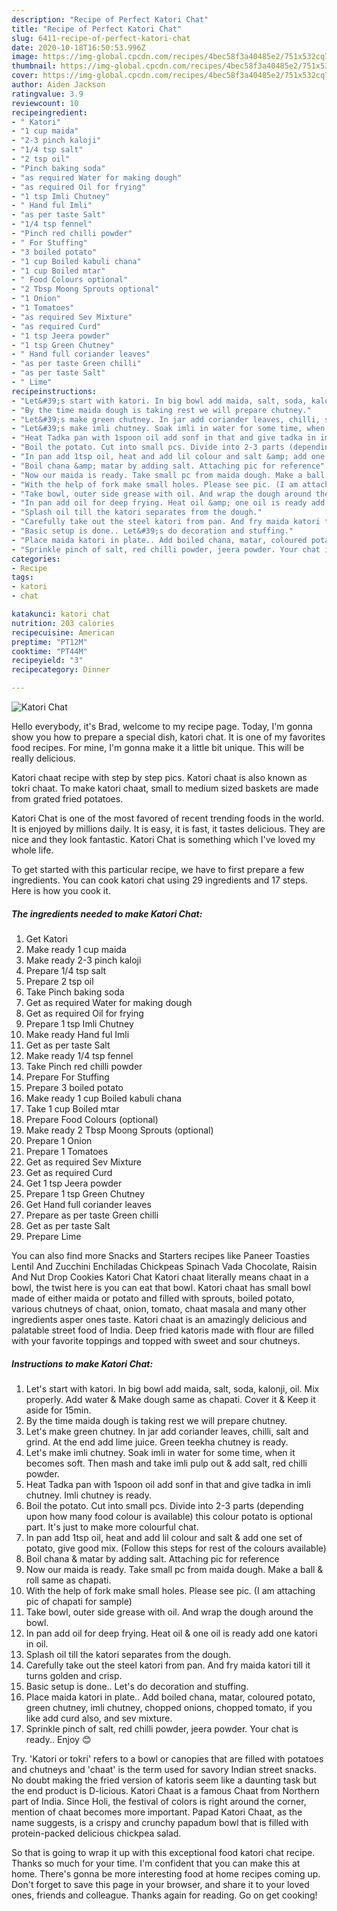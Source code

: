```yaml
---
description: "Recipe of Perfect Katori Chat"
title: "Recipe of Perfect Katori Chat"
slug: 6411-recipe-of-perfect-katori-chat
date: 2020-10-18T16:50:53.996Z
image: https://img-global.cpcdn.com/recipes/4bec58f3a40485e2/751x532cq70/katori-chat-recipe-main-photo.jpg
thumbnail: https://img-global.cpcdn.com/recipes/4bec58f3a40485e2/751x532cq70/katori-chat-recipe-main-photo.jpg
cover: https://img-global.cpcdn.com/recipes/4bec58f3a40485e2/751x532cq70/katori-chat-recipe-main-photo.jpg
author: Aiden Jackson
ratingvalue: 3.9
reviewcount: 10
recipeingredient:
- " Katori"
- "1 cup maida"
- "2-3 pinch kaloji"
- "1/4 tsp salt"
- "2 tsp oil"
- "Pinch baking soda"
- "as required Water for making dough"
- "as required Oil for frying"
- "1 tsp Imli Chutney"
- " Hand ful Imli"
- "as per taste Salt"
- "1/4 tsp fennel"
- "Pinch red chilli powder"
- " For Stuffing"
- "3 boiled potato"
- "1 cup Boiled kabuli chana"
- "1 cup Boiled mtar"
- " Food Colours optional"
- "2 Tbsp Moong Sprouts optional"
- "1 Onion"
- "1 Tomatoes"
- "as required Sev Mixture"
- "as required Curd"
- "1 tsp Jeera powder"
- "1 tsp Green Chutney"
- " Hand full coriander leaves"
- "as per taste Green chilli"
- "as per taste Salt"
- " Lime"
recipeinstructions:
- "Let&#39;s start with katori. In big bowl add maida, salt, soda, kalonji, oil. Mix properly. Add water &amp; Make dough same as chapati. Cover it &amp; Keep it aside for 15min."
- "By the time maida dough is taking rest we will prepare chutney."
- "Let&#39;s make green chutney. In jar add coriander leaves, chilli, salt and grind. At the end add lime juice. Green teekha chutney is ready."
- "Let&#39;s make imli chutney. Soak imli in water for some time, when it becomes soft. Then mash and take imli pulp out &amp; add salt, red chilli powder."
- "Heat Tadka pan with 1spoon oil add sonf in that and give tadka in imli chutney. Imli chutney is ready."
- "Boil the potato. Cut into small pcs. Divide into 2-3 parts (depending upon how many food colour is available) this colour potato is optional part. It&#39;s just to make more colourful chat."
- "In pan add 1tsp oil, heat and add lil colour and salt &amp; add one set of potato, give good mix. (Follow this steps for rest of the colours available)"
- "Boil chana &amp; matar by adding salt. Attaching pic for reference"
- "Now our maida is ready. Take small pc from maida dough. Make a ball &amp; roll same as chapati."
- "With the help of fork make small holes. Please see pic. (I am attaching pic of chapati for sample)"
- "Take bowl, outer side grease with oil. And wrap the dough around the bowl."
- "In pan add oil for deep frying. Heat oil &amp; one oil is ready add one katori in oil."
- "Splash oil till the katori separates from the dough."
- "Carefully take out the steel katori from pan. And fry maida katori till it turns golden and crisp."
- "Basic setup is done.. Let&#39;s do decoration and stuffing."
- "Place maida katori in plate.. Add boiled chana, matar, coloured potato, green chutney, imli chutney, chopped onions, chopped tomato, if you like add curd also, and sev mixture."
- "Sprinkle pinch of salt, red chilli powder, jeera powder. Your chat is ready.. Enjoy 😊"
categories:
- Recipe
tags:
- katori
- chat

katakunci: katori chat 
nutrition: 203 calories
recipecuisine: American
preptime: "PT12M"
cooktime: "PT44M"
recipeyield: "3"
recipecategory: Dinner

---
```



![Katori Chat](https://img-global.cpcdn.com/recipes/4bec58f3a40485e2/751x532cq70/katori-chat-recipe-main-photo.jpg)

Hello everybody, it's Brad, welcome to my recipe page. Today, I'm gonna show you how to prepare a special dish, katori chat. It is one of my favorites food recipes. For mine, I'm gonna make it a little bit unique. This will be really delicious.

Katori chaat recipe with step by step pics. Katori chaat is also known as tokri chaat. To make katori chaat, small to medium sized baskets are made from grated fried potatoes.

Katori Chat is one of the most favored of recent trending foods in the world. It is enjoyed by millions daily. It is easy, it is fast, it tastes delicious. They are nice and they look fantastic. Katori Chat is something which I've loved my whole life.


To get started with this particular recipe, we have to first prepare a few ingredients. You can cook katori chat using 29 ingredients and 17 steps. Here is how you cook it.

<!--inarticleads1-->

##### The ingredients needed to make Katori Chat:

1. Get  Katori
1. Make ready 1 cup maida
1. Make ready 2-3 pinch kaloji
1. Prepare 1/4 tsp salt
1. Prepare 2 tsp oil
1. Take Pinch baking soda
1. Get as required Water for making dough
1. Get as required Oil for frying
1. Prepare 1 tsp Imli Chutney
1. Make ready  Hand ful Imli
1. Get as per taste Salt
1. Make ready 1/4 tsp fennel
1. Take Pinch red chilli powder
1. Prepare  For Stuffing
1. Prepare 3 boiled potato
1. Make ready 1 cup Boiled kabuli chana
1. Take 1 cup Boiled mtar
1. Prepare  Food Colours (optional)
1. Make ready 2 Tbsp Moong Sprouts (optional)
1. Prepare 1 Onion
1. Prepare 1 Tomatoes
1. Get as required Sev Mixture
1. Get as required Curd
1. Get 1 tsp Jeera powder
1. Prepare 1 tsp Green Chutney
1. Get  Hand full coriander leaves
1. Prepare as per taste Green chilli
1. Get as per taste Salt
1. Prepare  Lime


You can also find more Snacks and Starters recipes like Paneer Toasties Lentil And Zucchini Enchiladas Chickpeas Spinach Vada Chocolate, Raisin And Nut Drop Cookies Katori Chat Katori chaat literally means chaat in a bowl, the twist here is you can eat that bowl. Katori chaat has small bowl made of either maida or potato and filled with sprouts, boiled potato, various chutneys of chaat, onion, tomato, chaat masala and many other ingredients asper ones taste. Katori chaat is an amazingly delicious and palatable street food of India. Deep fried katoris made with flour are filled with your favorite toppings and topped with sweet and sour chutneys. 

<!--inarticleads2-->

##### Instructions to make Katori Chat:

1. Let&#39;s start with katori. In big bowl add maida, salt, soda, kalonji, oil. Mix properly. Add water &amp; Make dough same as chapati. Cover it &amp; Keep it aside for 15min.
1. By the time maida dough is taking rest we will prepare chutney.
1. Let&#39;s make green chutney. In jar add coriander leaves, chilli, salt and grind. At the end add lime juice. Green teekha chutney is ready.
1. Let&#39;s make imli chutney. Soak imli in water for some time, when it becomes soft. Then mash and take imli pulp out &amp; add salt, red chilli powder.
1. Heat Tadka pan with 1spoon oil add sonf in that and give tadka in imli chutney. Imli chutney is ready.
1. Boil the potato. Cut into small pcs. Divide into 2-3 parts (depending upon how many food colour is available) this colour potato is optional part. It&#39;s just to make more colourful chat.
1. In pan add 1tsp oil, heat and add lil colour and salt &amp; add one set of potato, give good mix. (Follow this steps for rest of the colours available)
1. Boil chana &amp; matar by adding salt. Attaching pic for reference
1. Now our maida is ready. Take small pc from maida dough. Make a ball &amp; roll same as chapati.
1. With the help of fork make small holes. Please see pic. (I am attaching pic of chapati for sample)
1. Take bowl, outer side grease with oil. And wrap the dough around the bowl.
1. In pan add oil for deep frying. Heat oil &amp; one oil is ready add one katori in oil.
1. Splash oil till the katori separates from the dough.
1. Carefully take out the steel katori from pan. And fry maida katori till it turns golden and crisp.
1. Basic setup is done.. Let&#39;s do decoration and stuffing.
1. Place maida katori in plate.. Add boiled chana, matar, coloured potato, green chutney, imli chutney, chopped onions, chopped tomato, if you like add curd also, and sev mixture.
1. Sprinkle pinch of salt, red chilli powder, jeera powder. Your chat is ready.. Enjoy 😊


Try. &#39;Katori or tokri&#39; refers to a bowl or canopies that are filled with potatoes and chutneys and &#39;chaat&#39; is the term used for savory Indian street snacks. No doubt making the fried version of katoris seem like a daunting task but the end product is D-licious. Katori Chaat is a famous Chaat from Northern part of India. Since Holi, the festival of colors is right around the corner, mention of chaat becomes more important. Papad Katori Chaat, as the name suggests, is a crispy and crunchy papadum bowl that is filled with protein-packed delicious chickpea salad. 

So that is going to wrap it up with this exceptional food katori chat recipe. Thanks so much for your time. I'm confident that you can make this at home. There's gonna be more interesting food at home recipes coming up. Don't forget to save this page in your browser, and share it to your loved ones, friends and colleague. Thanks again for reading. Go on get cooking!
